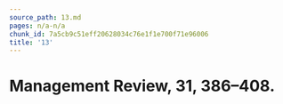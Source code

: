 ```yaml
---
source_path: 13.md
pages: n/a-n/a
chunk_id: 7a5cb9c51eff20628034c76e1f1e700f71e96006
title: '13'
---
```

# Management Review, 31, 386–408.
